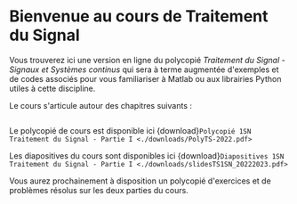 # Bienvenue au cours de Traitement du Signal

Vous trouverez ici une version en ligne du polycopié *Traitement du Signal - Signaux et Systèmes continus* qui sera à terme augmentée d'exemples et de codes associés pour vous familiariser à Matlab ou aux librairies Python utiles à cette discipline.

Le cours s'articule autour des chapitres suivants :

```{tableofcontents}
```


Le polycopié de cours est disponible ici {download}`Polycopié 1SN Traitement du Signal - Partie I <./downloads/PolyTS-2022.pdf>`

Les diapositives du cours sont disponibles ici {download}`Diapositives 1SN Traitement du Signal - Partie I <./downloads/slidesTS1SN_20222023.pdf>`

Vous aurez prochainement à disposition un polycopié d'exercices et de problèmes résolus sur les deux parties du cours.

